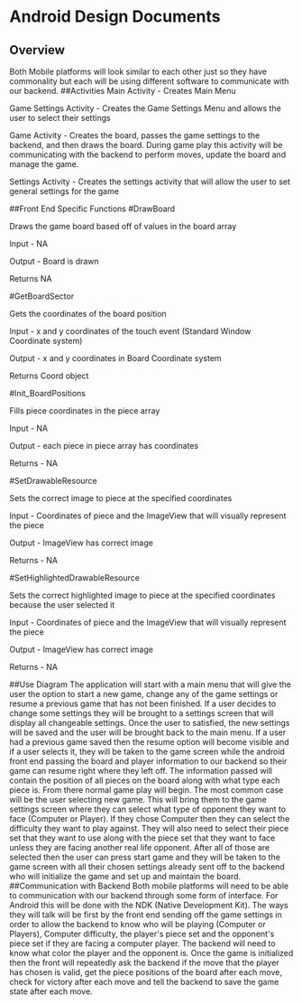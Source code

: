 # Android Design Documents #
## Overview
Both Mobile platforms will look similar to each other just so they have commonality but each will be using different software to communicate with our backend.
##Activities
Main Activity - Creates Main Menu

Game Settings Activity - Creates the Game Settings Menu and allows the user to select their settings

Game Activity - Creates the board, passes the game settings to the backend, and then draws the board. During game play this activity will be communicating with the backend to perform moves, update the board and manage the game.

Settings Activity - Creates the settings activity that will allow the user to set general settings for the game

##Front End Specific Functions
#DrawBoard 

Draws the game board based off of values in the board array

Input - NA

Output - Board is drawn

Returns NA


#GetBoardSector 

Gets the coordinates of the board position

Input - x and y coordinates of the touch event (Standard Window Coordinate system)

Output - x and y coordinates in Board Coordinate system

Returns Coord object


#Init_BoardPositions 

Fills piece coordinates in the piece array

Input - NA

Output - each piece in piece array has coordinates

Returns - NA


#SetDrawableResource 

Sets the correct image to piece at the specified coordinates

Input - Coordinates of piece and the ImageView that will visually represent the piece

Output - ImageView has correct image

Returns - NA


#SetHighlightedDrawableResource 

Sets the correct highlighted image to piece at the specified coordinates because the user selected it

Input - Coordinates of piece and the ImageView that will visually represent the piece

Output - ImageView has correct image

Returns - NA


##Use Diagram
The application will start with a main menu that will give the user the option to start a new game, change any of the game settings or resume a previous game that has not been finished. If a user decides to change some settings they will be brought to a settings screen that will display all changeable settings. Once the user to satisfied, the new settings will be saved and the user will be brought back to the main menu. If a user had a previous game saved then the resume option will become visible and if a user selects it, they will be taken to the game screen while the android front end passing the board and player information to our backend so their game can resume right where they left off. The information passed will contain the position of all pieces on the board along with what type each piece is. From there normal game play will begin. The most common case will be the user selecting new game. This will bring them to the game settings screen where they can select what type of opponent they want to face (Computer or Player). If they chose Computer then they can select the difficulty they want to play against. They will also need to select their piece set that they want to use along with the piece set that they want to face unless they are facing another real life opponent. After all of those are selected then the user can press start game and they will be taken to the game screen with all their chosen settings already sent off to the backend who will initialize the game and set up and maintain the board.
##Communication with Backend
Both mobile platforms will need to be able to communication with our backend through some form of interface. For Android this will be done with the NDK (Native Development Kit). The ways they will talk will be first by the front end sending off the game settings in order to allow the backend to know who will be playing (Computer or Players), Computer difficulty, the player's piece set and the opponent's piece set if they are facing a computer player. The backend will need to know what color the player and the opponent is. Once the game is initialized then the front will repeatedly ask the backend if the move that the player has chosen is valid, get the piece positions of the board after each move, check for victory after each move and tell the backend to save the game state after each move.
